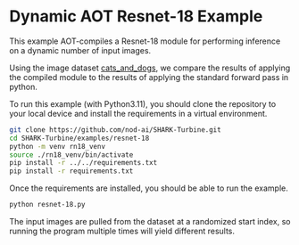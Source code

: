 # Dynamic AOT Resnet-18 Example

This example AOT-compiles a Resnet-18 module for performing inference on a dynamic number of input images.

Using the image dataset [cats_and_dogs](https://huggingface.co/datasets/cats_vs_dogs), we compare the results of applying the compiled module to the results of applying the standard forward pass in python.

To run this example (with Python3.11), you should clone the repository to your local device and install the requirements in a virtual environment.

```bash
git clone https://github.com/nod-ai/SHARK-Turbine.git
cd SHARK-Turbine/examples/resnet-18
python -m venv rn18_venv
source ./rn18_venv/bin/activate
pip install -r ../../requirements.txt
pip install -r requirements.txt
```

Once the requirements are installed, you should be able to run the example.

```bash
python resnet-18.py
```

The input images are pulled from the dataset at a randomized start index, so running the program multiple times will yield different results. 